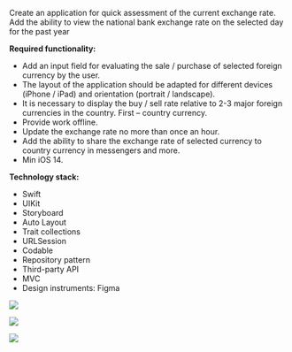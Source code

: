 Сreate an application for quick assessment of the current exchange rate.
Add the ability to view the national bank exchange rate on the selected day for the past year

<b>Required functionality:</b>
  - Add an input field for evaluating the sale / purchase of selected foreign currency by the user.
  - The layout of the application should be adapted for different devices (iPhone / iPad) and orientation (portrait / landscape).
  - It is necessary to display the buy / sell rate relative to 2-3 major foreign currencies in the country. First – country currency.
  - Provide work offline.
  - Update the exchange rate no more than once an hour.
  - Add the ability to share the exchange rate of selected currency to country currency in messengers and more.
  - Min iOS 14.
  
  <b>Technology stack:</b>
  - Swift
  - UIKit
  - Storyboard
  - Auto Layout
  - Trait collections
  - URLSession
  - Codable
  - Repository pattern
  - Third-party API
  - MVC
  - Design instruments: Figma

![](https://github.com/roman-ivanoff/Currency-Coonverter/blob/main/1.gif)

![](https://github.com/roman-ivanoff/Currency-Coonverter/blob/main/2.gif)

![](https://github.com/roman-ivanoff/Currency-Coonverter/blob/main/3.gif)
